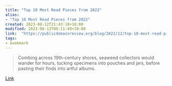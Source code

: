 ```yaml
---
title: "Top 10 Most Read Pieces from 2022"
alias:
- "Top 10 Most Read Pieces from 2022"
created: 2023-08-12T21:43:10+10:00
modified: 2023-08-13T00:11:49+10:00
link:  "https://publicdomainreview.org/blog/2022/12/top-10-most-read-pieces-from-2022/"
tags:
- bookmark
---
```


> Combing across 19th-century shores, seaweed collectors would wander for hours, tucking specimens into pouches and jars, before pasting their finds into artful albums.

[Link](https://publicdomainreview.org/blog/2022/12/top-10-most-read-pieces-from-2022/)